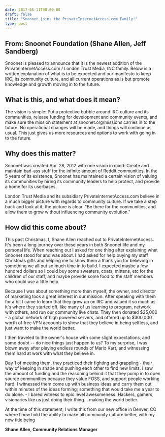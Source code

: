 ```yaml
--- 
date: 2017-05-11T00:00:00
draft: false
title: "Snoonet joins the PrivateInternetAccess.com Family!"
type: post
---
```


## From: Snoonet Foundation (Shane Allen, Jeff Sandberg)

Snoonet is pleased to announce that it is the newest addition of the PrivateInternetAccess.com / London Trust Media, INC family.  Below is a written explanation of what is to be expected and our manifesto to keep IRC, its community culture, and all current operations as is but promote knowledge and growth moving in to the future.

## What is this, and what does it mean?
The vision is simple: Put a protective bubble around IRC culture and its communities, release funding for development and community events, and make sure the mission statement at snoonet.org/missions carries in to the future.
No operational changes will be made, and things will continue as usual. This just gives us more resources and options to work with going in to the future.

## Why does this matter?
Snoonet was created Apr. 28, 2012 with one vision in mind: Create and maintain bad-ass stuff for the infinite amount of Reddit communities. In the 5 years of its existence, Snoonet has maintained a certain vision of valuing its communities by hiring 
 its community leaders to help protect, and provide a home for its userbases.

London Trust Media and its subsidiary PrivateInternetAccess.com believe in a much bigger picture with regards to community culture. If we take a step back and look at it, the picture is clear. "Be there for the communities, and allow them to grow without influencing community evolution."


## How did this come about?
This past Christmas, I, Shane Allen reached out to PrivateInternetAccess. It's been a long journey over these years in both Snoonet life and my personal life. When reaching out I asked for one thing after explaining what Snoonet stood for and was about. I had asked for help buying my staff Christmas gifts and helping me to show them a thank you for believing in something we all put so much time in to build.  I expected maybe a few hundred dollars so I could buy some sweaters, coats, mittens, etc for the children of our staff, and maybe provide some food to the staff members who could use a little help. 

Because I was about something more than myself, the owner, and director of marketing took a great interest in our mission. After speaking with them for a bit I came to learn that they grew up on IRC and valued it so much as it's where they started off, like many of us learning to program, network with others, and run our community live chats. They then donated $25,000 - a global network of high powered servers, and offered up to $300,000 worth of free VPN accounts to show that they believe in being selfless, and just want to make the world better.

I then traveled to the owner's house with some slight expectations, and some doubt -- do nice things just happen to us? To my surprise, I was blown away after playing endless rounds of Mario Kart, and witnessing them hard at work with what they believe in.

Day 1 of meeting them, they practiced their fighting and grappling - their way of keeping in shape and pushing each other to find new limits.  I saw the amount of funding and the reasoning behind it that they pump in to open source communities because they value FOSS, and support people working hard.
I witnessed them come up with business ideas and carry them out within minutes of the ideas forming; something that would take me a year to do alone. - I bared witness to epic level awesomeness. Hackers, gamers, visionaries like us just doing their thing... making the world better.

At the time of this statement, I write this from our new office in Denver, CO where I now hold the ability to make all community culture better, with my new title being

<b>Shane Allen, Community Relations Manager</b>



